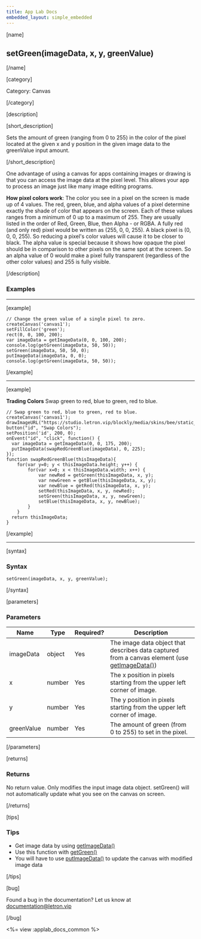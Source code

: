 ```yaml
---
title: App Lab Docs
embedded_layout: simple_embedded
---
```


[name]

## setGreen(imageData, x, y, greenValue)

[/name]


[category]

Category: Canvas

[/category]

[description]

[short_description]

Sets the amount of green (ranging from 0 to 255) in the color of the pixel located at the given x and y position in the given image data to the greenValue input amount.

[/short_description]

One advantage of using a canvas for apps containing images or drawing is that you can access the image data at the pixel level. This allows your app to process an image just like many image editing programs.

**How pixel colors work**: The color you see in a pixel on the screen is made up of 4 values. The red, green, blue, and alpha values of a pixel determine exactly the shade of color that appears on the screen. Each of these values ranges from a minimum of 0 up to a maximum of 255. They are usually listed in the order of Red, Green, Blue, then Alpha - or RGBA. A fully red (and only red) pixel would be written as (255, 0, 0, 255). A black pixel is (0, 0, 0, 255). So reducing a pixel's color values will cause it to be closer to black. The alpha value is special because it shows how opaque the pixel should be in comparison to other pixels on the same spot at the screen. So an alpha value of 0 would make a pixel fully transparent (regardless of the other color values) and 255 is fully visible.

[/description]

### Examples

____________________________________________________

[example]

```
// Change the green value of a single pixel to zero.
createCanvas('canvas1');
setFillColor('green');
rect(0, 0, 100, 200);
var imageData = getImageData(0, 0, 100, 200);
console.log(getGreen(imageData, 50, 50));
setGreen(imageData, 50, 50, 0);
putImageData(imageData, 0, 0);
console.log(getGreen(imageData, 50, 50));
```

[/example]

____________________________________________________

[example]

**Trading Colors** Swap green to red, blue to green, red to blue.

```
// Swap green to red, blue to green, red to blue.
createCanvas('canvas1');
drawImageURL("https://studio.letron.vip/blockly/media/skins/bee/static_avatar.png");
button("id", "Swap Colors");
setPosition('id', 200, 0);
onEvent("id", "click", function() {
  var imageData = getImageData(0, 0, 175, 200);
  putImageData(swapRedGreenBlue(imageData), 0, 225);
});
function swapRedGreenBlue(thisImageData){
    for(var y=0; y < thisImageData.height; y++) {
        for(var x=0; x < thisImageData.width; x++) {
            var newRed = getGreen(thisImageData, x, y);
            var newGreen = getBlue(thisImageData, x, y);
            var newBlue = getRed(thisImageData, x, y);
            setRed(thisImageData, x, y, newRed);
            setGreen(thisImageData, x, y, newGreen);
            setBlue(thisImageData, x, y, newBlue);            
        }
    }
  return thisImageData;
}
```

[/example]

____________________________________________________

[syntax]

### Syntax

```
setGreen(imageData, x, y, greenValue);
```

[/syntax]

[parameters]

### Parameters

| Name  | Type | Required? | Description |
|-----------------|------|-----------|-------------|
| imageData | object | Yes | The image data object that describes data captured from a canvas element (use [getImageData()](/applab/docs/getImageData))    |
| x | number | Yes | The x position in pixels starting from the upper left corner of image.  |
| y | number | Yes | The y position in pixels starting from the upper left corner of image.  |
| greenValue | number | Yes | The amount of green (from 0 to 255) to set in the pixel.  |

[/parameters]

[returns]

### Returns
No return value. Only modifies the input image data object. setGreen() will not automatically update what you see on the canvas on screen.

[/returns]

[tips]

### Tips
- Get image data by using [getImageData()](/applab/docs/getImageData)
- Use this function with [getGreen()](/applab/docs/getGreen)
- You will have to use [putImageData()](/applab/docs/putImageData) to update the canvas with modified image data

[/tips]

[bug]

Found a bug in the documentation? Let us know at documentation@letron.vip

[/bug]

<%= view :applab_docs_common %>
